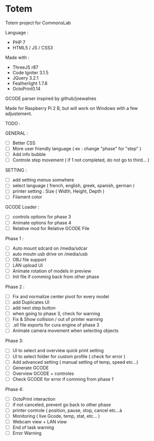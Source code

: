 # Totem
Totem project for CommonsLab

Language : 
-	PHP 7
- HTML5 / JS / CSS3

Made with  :
- ThreeJS r87
- Code Igniter 3.1.5
- JQuery 3.2.1
- Featherlight 1.7.8
- OctoPrint0.14

GCODE parser inspired by github/joewalnes 

Made for Raspberry Pi 2 B, but will work on Windows with a few adjustement.

TODO :

GENERAL :
-  [ ] Better CSS
-  [ ] More user friendly language ( ex : change "phase" for "step" )
-  [ ] Add info bubble
-  [ ] Controle step movement ( if 1 not completed, do not go to third... )

SETTING :
-  [ ] add setting menus somwhere
-  [ ] select language ( french, english, greek, spanish, german ) 
-  [ ] printer setting : Size ( Width, Height, Depth )
-  [ ] Filament color
	
GCODE Loader :
-  [ ] controls options for phase 3
-  [ ] Animate options for phase 4
-  [ ] Relative mod for Relative GCODE File

Phase 1 :
-  [ ] Auto mount sdcard on /media/sdcar
-  [ ] auto moutn usb drive on /media/usb
-  [ ] OBJ file support
-  [ ] LAN upload UI
-  [ ] Animate rotation of models in preview
-  [ ] Init file if comming back from other phase

Phase 2 :
-  [ ] Fix and normalize center pivot for every model
-  [ ] add Duplicates UI
-  [ ] add next step button
-  [ ] when going to phase 3, check for warning
-  [ ] Fix & Show collision / out of printer warning
-  [ ] .stl file exports for cura engine of phase 3
-  [ ] Animate camera movement when selecting objects

Phase 3: 
-  [ ] UI to select and overview quick print setting
-  [ ] UI to select folder for custom profile ( check for error )
-  [ ] Add advanced setting ( manual setting of temp, speed etc...)
-  [ ] Generate GCODE 
-  [ ] Overview GCODE + controles
-  [ ] Check GCODE for error if comming from phase 1

Phase 4:
-  [ ] OctoPrint interaction
-  [ ] if not canceled, prevent go back to other phase
-  [ ] printer controle ( position, pause, stop, cancel etc...à
-  [ ] Monitoring ( live Gcode, temp, stat, etc... )
-  [ ] Webcam view + LAN view
-  [ ] End of task warning
-  [ ] Error Warning
